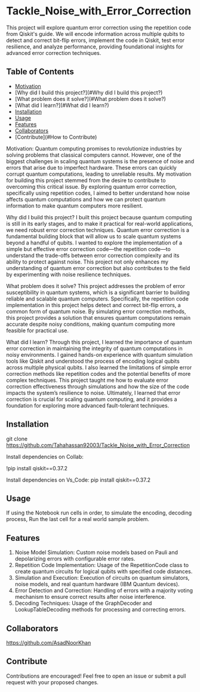 # Tackle_Noise_with_Error_Correction
 This project will explore quantum error correction using the repetition code from Qiskit's guide. We will encode information across multiple qubits to detect and correct bit-flip errors, implement the code in Qiskit, test error resilience, and analyze performance, providing foundational insights for advanced error correction techniques.

## Table of Contents

- [Motivation](#Motivation)
- [Why did I build this project?](#Why did I build this project?)
- [What problem does it solve?](#What problem does it solve?)
- [What did I learn?](#What did I learn?)
- [Installation](#installation)
- [Usage](#usage)
- [Features](#Features)
- [Collaborators](#Collaborators)
- [Contribute](#How to Contribute)

Motivation:
Quantum computing promises to revolutionize industries by solving problems that classical computers cannot. However, one of the biggest challenges in scaling quantum systems is the presence of noise and errors that arise due to imperfect hardware. These errors can quickly corrupt quantum computations, leading to unreliable results. My motivation for building this project stemmed from the desire to contribute to overcoming this critical issue. By exploring quantum error correction, specifically using repetition codes, I aimed to better understand how noise affects quantum computations and how we can protect quantum information to make quantum computers more resilient.

Why did I build this project?
I built this project because quantum computing is still in its early stages, and to make it practical for real-world applications, we need robust error correction techniques. Quantum error correction is a fundamental building block that will allow us to scale quantum systems beyond a handful of qubits. I wanted to explore the implementation of a simple but effective error correction code—the repetition code—to understand the trade-offs between error correction complexity and its ability to protect against noise. This project not only enhances my understanding of quantum error correction but also contributes to the field by experimenting with noise resilience techniques.

What problem does it solve?
This project addresses the problem of error susceptibility in quantum systems, which is a significant barrier to building reliable and scalable quantum computers. Specifically, the repetition code implementation in this project helps detect and correct bit-flip errors, a common form of quantum noise. By simulating error correction methods, this project provides a solution that ensures quantum computations remain accurate despite noisy conditions, making quantum computing more feasible for practical use.

What did I learn?
Through this project, I learned the importance of quantum error correction in maintaining the integrity of quantum computations in noisy environments. I gained hands-on experience with quantum simulation tools like Qiskit and understood the process of encoding logical qubits across multiple physical qubits. I also learned the limitations of simple error correction methods like repetition codes and the potential benefits of more complex techniques. This project taught me how to evaluate error correction effectiveness through simulations and how the size of the code impacts the system’s resilience to noise. Ultimately, I learned that error correction is crucial for scaling quantum computing, and it provides a foundation for exploring more advanced fault-tolerant techniques.

## Installation

git clone https://github.com/Tahahassan92003/Tackle_Noise_with_Error_Correction

Install dependencies on Collab:

!pip install qiskit==0.37.2

Install dependencies on Vs_Code:
pip install qiskit==0.37.2

## Usage
If using the Notebook run cells in order, to simulate the encoding, decoding process, Run the last cell for a real world sample problem.

## Features
1. Noise Model Simulation: Custom noise models based on Pauli and depolarizing errors with configurable error rates.
2. Repetition Code Implementation: Usage of the RepetitionCode class to create quantum circuits for logical qubits with 
   specified code distances.
3. Simulation and Execution: Execution of circuits on quantum simulators, noise models, and real quantum hardware (IBM 
   Quantum devices).
4. Error Detection and Correction: Handling of errors with a majority voting mechanism to ensure correct results after noise 
   interference.
5. Decoding Techniques: Usage of the GraphDecoder and LookupTableDecoding methods for processing and correcting errors.

## Collaborators

https://github.com/AsadNoorKhan

## Contribute

Contributions are encouraged! Feel free to open an issue or submit a pull request with your proposed changes.

